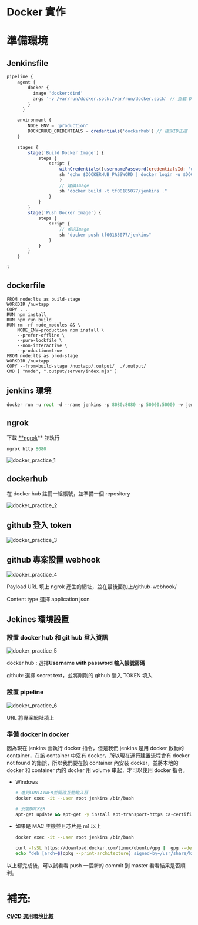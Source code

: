 # Docker 實作

# 準備環境

## Jenkinsfile

```jsx
pipeline {
    agent {
        docker {
          image 'docker:dind'
          args '-v /var/run/docker.sock:/var/run/docker.sock' // 掛載 Docker socket 已使用local Docker
        }
      }

    environment {
        NODE_ENV = 'production'
        DOCKERHUB_CREDENTIALS = credentials('dockerhub') // 確保ID正確
    }

    stages {
        stage('Build Docker Image') {
            steps {
                script {
                    withCredentials([usernamePassword(credentialsId: 'dockerhub', passwordVariable: 'DOCKERHUB_PASSWORD', usernameVariable: 'DOCKERHUB_USERNAME')]) {
                    sh 'echo $DOCKERHUB_PASSWORD | docker login -u $DOCKERHUB_USERNAME --password-stdin'
                    }
                    // 建構Image
                    sh "docker build -t tf00185077/jenkins ."
                }
            }
        }
        stage('Push Docker Image') {
            steps {
                script {
                    // 推送Image
                    sh "docker push tf00185077/jenkins"
                }
            }
        }
    }

}
```

## dockerfile

```
FROM node:lts as build-stage
WORKDIR /nuxtapp
COPY . .
RUN npm install
RUN npm run build
RUN rm -rf node_modules && \
    NODE_ENV=production npm install \
    --prefer-offline \
    --pure-lockfile \
    --non-interactive \
    --production=true
FROM node:lts as prod-stage
WORKDIR /nuxtapp
COPY --from=build-stage /nuxtapp/.output/  ./.output/
CMD [ "node", ".output/server/index.mjs" ]
```

## jenkins 環境

```jsx
docker run -u root -d --name jenkins -p 8080:8080 -p 50000:50000 -v jenkins_home:/var/jenkins_home -v /var/run/docker.sock:/var/run/docker.sock  jenkins/jenkins:lts
```

## ngrok

下載 [\*\*ngrok](https://ngrok.com/)\*\* 並執行

```jsx
ngrok http 8080
```

![docker_practice_1](@site/src/image/docker/docker_practice_1.png)

## dockerhub

在 docker hub 註冊一組帳號，並準備一個 repository

![docker_practice_2](@site/src/image/docker/docker_practice_2.png)

## github 登入 token

![docker_practice_3](@site/src/image/docker/docker_practice_3.png)

## github 專案設置 webhook

![docker_practice_4](@site/src/image/docker/docker_practice_4.png)

Payload URL 填上 ngrok 產生的網址，並在最後面加上/github-webhook/

Content type 選擇 application json

## Jekines 環境設置

### 設置 docker hub 和 git hub 登入資訊

![docker_practice_5](@site/src/image/docker/docker_practice_5.png)

docker hub : 選擇**Username with password 輸入帳號密碼**

github: 選擇 secret text，並將剛剛的 github 登入 TOKEN 填入

### 設置 pipeline

![docker_practice_6](@site/src/image/docker/docker_practice_6.png)

URL 將專案網址填上

### 準備 docker in docker

因為現在 jenkins 會執行 docker 指令，但是我們 jenkins 是用 docker 啟動的 container，在該 container 中沒有 docker，所以現在運行建置流程會有 docker not found 的錯誤，所以我們要在該 container 內安裝 docker，並將本地的 docker 和 container 內的 docker 用 volume 串起，才可以使用 docker 指令。

-   Windows
    ```bash
    # 進到CONTAINER並開啟互動輸入框
    docker exec -it --user root jenkins /bin/bash
    ```
    ```bash
    # 安裝DOCKER
    apt-get update && apt-get -y install apt-transport-https ca-certificates curl gnupg2 software-properties-common && curl -fsSL https://download.docker.com/linux/$(. /etc/os-release; echo "$ID")/gpg > /tmp/dkey; apt-key add /tmp/dkey && add-apt-repository "deb [arch=amd64] https://download.docker.com/linux/$(. /etc/os-release; echo "$ID") $(lsb_release -cs) stable" && apt-get update && apt-get -y install docker-ce
    ```
-   如果是 MAC 主機並且芯片是 m1 以上
    ```bash
    docker exec -it --user root jenkins /bin/bash
    ```
    ```bash
    curl -fsSL https://download.docker.com/linux/ubuntu/gpg |  gpg --dearmor -o /usr/share/keyrings/docker-archive-keyring.gpg
    echo "deb [arch=$(dpkg --print-architecture) signed-by=/usr/share/keyrings/docker-archive-keyring.gpg] https://download.docker.com/linux/ubuntu $(lsb_release -cs) stable" |  tee /etc/apt/sources.list.d/docker.list > /dev/null
    ```

以上都完成後，可以試看看 push 一個新的 commit 到 master 看看結果是否順利。

# 補充:

[**CI/CD 選用環境比較**](https://www.infoq.cn/article/9hscujuukmbbwjpr0p0g)
